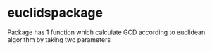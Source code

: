 # euclidspackage
Package has 1 function which calculate GCD according to euclidean algorithm by taking two parameters
